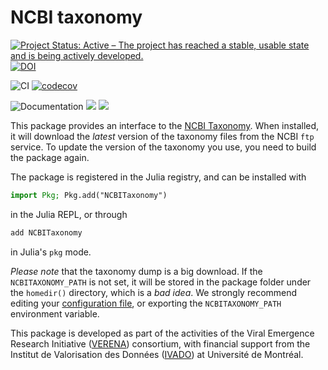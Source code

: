 # NCBI taxonomy

[![Project Status: Active – The project has reached a stable, usable state and is being actively developed.](https://www.repostatus.org/badges/latest/active.svg)](https://www.repostatus.org/#active) [![DOI](https://zenodo.org/badge/312718490.svg)](https://zenodo.org/badge/latestdoi/312718490)

![CI](https://github.com/PoisotLab/NCBITaxonomy.jl/workflows/CI/badge.svg) [![codecov](https://codecov.io/gh/PoisotLab/NCBITaxonomy.jl/branch/main/graph/badge.svg)](https://codecov.io/gh/PoisotLab/NCBITaxonomy.jl)

![Documentation](https://github.com/PoisotLab/NCBITaxonomy.jl/workflows/Documentation/badge.svg) [![](https://img.shields.io/badge/docs-stable-blue.svg)](https://ecojulia.github.io/NCBITaxonomy.jl/stable) [![](https://img.shields.io/badge/docs-dev-blue.svg)](https://ecojulia.github.io/NCBITaxonomy.jl/dev)

This package provides an interface to the [NCBI Taxonomy][ncbitax]. When
installed, it will download the *latest* version of the taxonomy files from the
NCBI `ftp` service. To update the version of the taxonomy you use, you need to
build the package again.

[ncbitax]: https://www.ncbi.nlm.nih.gov/taxonomy

The package is registered in the Julia registry, and can be installed with

~~~ julia
import Pkg; Pkg.add("NCBITaxonomy")
~~~

in the Julia REPL, or through

~~~ julia
add NCBITaxonomy
~~~

in Julia's `pkg` mode.

*Please note* that the taxonomy dump is a big download. If the
`NCBITAXONOMY_PATH` is not set, it will be stored in the package folder under
the `homedir()` directory, which is a *bad idea*. We strongly recommend editing
your [configuration
file](https://docs.julialang.org/en/v1/manual/environment-variables/), or
exporting the `NCBITAXONOMY_PATH` environment variable.

This package is developed as part of the activities of the Viral Emergence
Research Initiative ([VERENA][verena]) consortium, with financial support from
the Institut de Valorisation des Données ([IVADO][ivado]) at Université de
Montréal.

[verena]: https://www.viralemergence.org/
[ivado]: https://ivado.ca/en/
